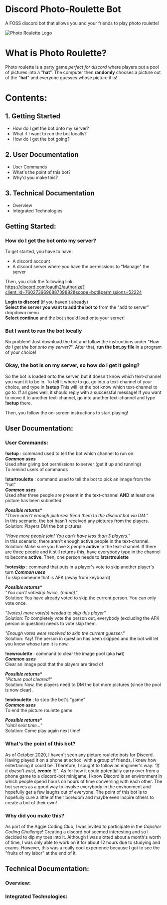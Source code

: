 # Discord Photo-Roulette Bot
A FOSS discord bot that allows you and your friends to play photo roulette!

![Photo Roulette Logo](https://i.imgur.com/iyf83jR.png)

# What is Photo Roulette?
Photo roulette is a party game *perfect for discord* where players put a pool of pictures into a "**hat**". The computer then **randomly** chooses a picture out of the "**hat**" and everyone guesses whose picture it is!

# Contents: 
## 1. Getting Started
- How do I get the bot onto my server?
- What if I want to run the bot locally?
- How do I get the bot going?
## 2. User Documentation
- User Commands
- What's the point of this bot?
- Why'd you make this?
## 3. Technical Documentation
- Overview
- Integrated Technologies

## Getting Started:
### How do I get the bot onto my server?
To get started, you have to have:
- A discord account
- A discord server where you have the permissions to "Manage" the server  

Then, you click the following link:  
https://discord.com/oauth2/authorize?client_id=760273969688739882&scope=bot&permissions=52224  

**Login to discord** (if you haven't already)  
**Select the server you want to add the bot to** from the "add to server" dropdown menu  
**Select continue** and the bot should load onto your server!  

### But I want to run the bot locally
No problem! Just download the bot and follow the instructions under "*How do I get the bot onto my server?*". After that, **run the bot.py file** in a program of your choice!

### Okay, the bot is on my server, so how do I get it going?
So the bot is loaded onto the server, but it doesn't know which text-channel you want it to be in. To tell it where to go, go into a text-channel of your choice, and type in **!setup**
This will let the bot know which text-channel to go to. If all goes well, it should reply with a successful message! If you want to move it to another text-channel, go into another text-channel and type **!setup** there.

Then, you follow the on-screen instructions to start playing!

## User Documentation:
### User Commands:  
**!setup** : command used to tell the bot which channel to run on.  
__*Common uses*__  
Used after giving bot permissions to server (get it up and running)  
To remind users of commands  


**!startroulette** : command used to tell the bot to pick an image from the "hat"  
__*Common uses*__  
Used after three people are present in the text-channel **AND** at least one picture has been submitted.  

__*Possible returns**__  
*"There aren't enough pictures! Send them to the discord bot via DM."*  
In this scenario, the bot hasn't received any pictures from the players.  
Solution: Players DM the bot pictures  

*"Have more people join! You can't have less than 3 players."*  
In this scenario, there aren't enough active people in the text-channel.  
Solution: Make sure you have 3 people **active** in the text-channel. If there are three people and it still returns this, have everybody type in the channel to become **active**. Then, one person needs to **!startroulette**  


**!voteskip** :  command that puts in a player's vote to skip another player's turn
__*Common uses*__  
To skip someone that is AFK (away from keyboard)

__*Possible returns**__  
*"You can't voteskip twice, {name}"*  
Solution: You have already voted to skip the current person. You can only vote once.  

*"{votes} more vote(s) needed to skip this player"*  
Solution: To completely vote the person out, everybody (excluding the AFK person in question) needs to vote skip them.  

*"Enough votes were received to skip the current guesser."*  
Solution: Yay! The person in question has been skipped and the bot will let you know whose turn it is now.  

**!newroulette** : command to clear the image pool (aka **hat**)  
__*Common uses*__  
Clear an image pool that the players are tired of  

__*Possible returns**__  
*"Picture pool cleared!"*  
Solution: Now, the players need to DM the bot more pictures (since the pool is now clear).

**!endroulette** : to stop the bot's "game"  
__*Common uses*__  
To end the picture roulette game  

__*Possible returns**__  
*"Until next time..."*  
Solution: Come play again next time!


### What's the point of this bot?  
As of October 2020, I haven't seen any picture roulette bots for Discord. Having played it on a phone at school with a group of friends, I knew how entertaining it could be. Therefore, I sought to follow an engineer's way: *"If it doesn't exist, **create** it!"*. As for how it could potentially carry over from a phone game to a discord-bot minigame, I know Discord is an environment in which people spend hours on hours of time conversing with each other. The bot serves as a good way to involve everybody in the environment and hopefully get a few laughs out of everyone. The point of this bot is to hopefully cure a little of their boredom and maybe even inspire others to create a bot of their own!  

### Why did you make this?  
As part of the Aggie Coding Club, I was invited to participate in the *Capsher Coding Challenge*! Creating a discord bot seemed interesting and so I decided to dip my toes into it. Although I was alotted about a month's worth of time, I was only able to work on it for about 12 hours due to studying and exams. However, this was a really cool experience because I got to see the "fruits of my labor" at the end of it.  

## Technical Documentation:  
### Overview:  

### Integrated Technologies:  


